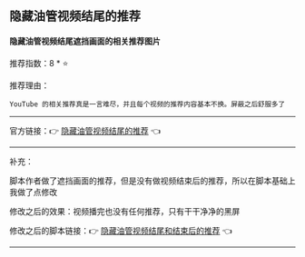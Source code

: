 ## 隐藏油管视频结尾的推荐

#### 隐藏油管视频结尾遮挡画面的相关推荐图片

推荐指数：8 * ⭐

推荐理由：

    YouTube 的相关推荐真是一言难尽，并且每个视频的推荐内容基本不换。屏蔽之后舒服多了

---



官方链接：👉 [隐藏油管视频结尾的推荐](
https://greasyfork.org/zh-CN/scripts/438403-youtube-hide-related-suggestion-at-end-time
) 👈


---

补充：

脚本作者做了遮挡画面的推荐，但是没有做视频结束后的推荐，所以在脚本基础上我做了点修改

修改之后的效果：视频播完也没有任何推荐，只有干干净净的黑屏

修改之后的脚本链接：👉 [隐藏油管视频结尾和结束后的推荐](
https://github.com/bourneo/self-cultivation-of-a-tools-expert/blob/master/Script/Tampermonkey/code/隐藏油管视频结尾和结束后的推荐.js
) 👈


---












